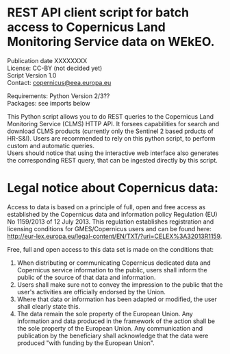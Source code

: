 # REST API client script for batch access to Copernicus Land Monitoring Service data on WEkEO.

Publication date XXXXXXXX  
License: CC-BY (not decided yet)  
Script Version 1.0  
Contact: copernicus@eea.europa.eu  

Requirements: Python Version 2/3??  
Packages: see imports below  

This Python script allows you to do REST queries to the Copernicus Land Monitoring Service (CLMS) HTTP API.
It forsees capabilities for search and download CLMS products (currently only the Sentinel 2 based prducts of HR-S&I). Users are recommended to rely on this python script, to perform custom and automatic queries.  
Users should notice that using the interactive web interface also generates the corresponding REST query, that can be ingested directly by this script.

# Legal notice about Copernicus data:  
Access to data is based on a principle of full, open and free access as established by the Copernicus data and information policy Regulation (EU)
No 1159/2013 of 12 July 2013. This regulation establishes registration and licensing conditions for GMES/Copernicus users and can be found here:
http://eur-lex.europa.eu/legal-content/EN/TXT/?uri=CELEX%3A32013R1159.  

Free, full and open access to this data set is made on the conditions that:  

1. When distributing or communicating Copernicus dedicated data and Copernicus service information to the public, users shall inform the public of the source of that data and information.
2. Users shall make sure not to convey the impression to the public that the user's activities are officially endorsed by the Union.
3. Where that data or information has been adapted or modified, the user shall clearly state this.
4. The data remain the sole property of the European Union. Any information and data produced in the framework of the action shall be the sole property of the European Union. Any communication and publication by the beneficiary shall acknowledge that the data were produced "with funding by the European Union".

